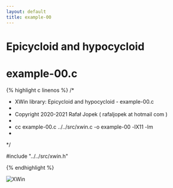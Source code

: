 ```yaml
---
layout: default
title: example-00
---
```


# Epicycloid and hypocycloid


# example-00.c

{% highlight c linenos %}
/*
 * XWin library: Epicycloid and hypocycloid - example-00.c
 *
 * Copyright 2020-2021 Rafał Jopek ( rafaljopek at hotmail com )
 *
 * cc example-00.c ../../src/xwin.c -o example-00 -lX11 -lm
 *
 */

#include "../../src/xwin.h"

{% endhighlight %}

![XWin](../../assets/img/epicycloid_hypocycloid/example-00.png)